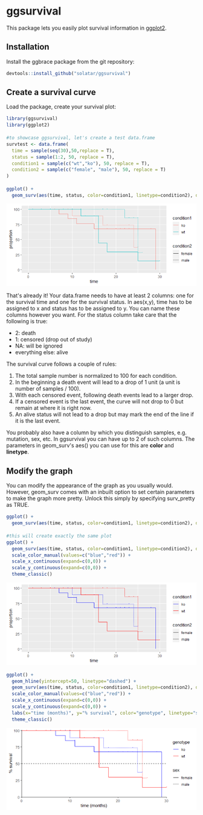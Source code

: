 # ggsurvival

This package lets you easily plot survival information in [ggplot2](https://ggplot2.tidyverse.org/).

## Installation
Install the ggbrace package from the git repository:
``` r
devtools::install_github("solatar/ggsurvival")
```

## Create a survival curve
Load the package, create your survival plot:
``` r
library(ggsurvival)
library(ggplot2)

#to showcase ggsurvival, let's create a test data.frame
survtest <- data.frame(
  time = sample(seq(30),50,replace = T),
  status = sample(1:2, 50, replace = T),
  condition1 = sample(c("wt","ko"), 50, replace = T),
  condition2 = sample(c("female", "male"), 50, replace = T)
)

ggplot() +
  geom_surv(aes(time, status, color=condition1, linetype=condition2), data=survtest)
```

<img src="readme_files/surv1.png"/>

That's already it! Your data.frame needs to have at least 2 columns: one for the survival time and one for the survival status. In aes(x,y), time has to be assigned to x and status has to be assigned to y. You can name these columns however you want. For the status column take care that the following is true:
- 2: death
- 1: censored (drop out of study)
- NA: will be ignored
- everything else: alive

The survival curve follows a couple of rules:
1) The total sample number is normalized to 100 for each condition.
2) In the beginning a death event will lead to a drop of 1 unit (a unit is number of samples / 100).
3) With each censored event, following death events lead to a larger drop.
4) If a censored event is the last event, the curve will not drop to 0 but remain at where it is right now.
5) An alive status will not lead to a drop but may mark the end of the line if it is the last event.

You probably also have a column by which you distinguish samples, e.g. mutation, sex, etc. In ggsurvival you can have up to 2 of such columns. The parameters in geom_surv's aes() you can use for this are <b>color</b> and <b>linetype</b>.

## Modify the graph

You can modify the appearance of the graph as you usually would. However, geom_surv comes with an inbuilt option to set certain parameters to make the graph more pretty. Unlock this simply by specifying surv_pretty as TRUE.

``` r
ggplot() +
  geom_surv(aes(time, status, color=condition1, linetype=condition2), data=survtest, surv_pretty=T)

#this will create exactly the same plot
ggplot() +
  geom_surv(aes(time, status, color=condition1, linetype=condition2), data=survtest) +
  scale_color_manual(values=c("blue","red")) +
  scale_x_continuous(expand=c(0,0)) +
  scale_y_continuous(expand=c(0,0)) +
  theme_classic()
```

<img src="readme_files/surv2.png"/>

``` r
ggplot() +
  geom_hline(yintercept=50, linetype="dashed") +
  geom_surv(aes(time, status, color=condition1, linetype=condition2), data=survtest) +
  scale_color_manual(values=c("blue","red")) +
  scale_x_continuous(expand=c(0,0)) +
  scale_y_continuous(expand=c(0,0)) +
  labs(x="time (months)", y="% survival", color="genotype", linetype="sex") +
  theme_classic()
```

<img src="readme_files/surv3.png"/>
